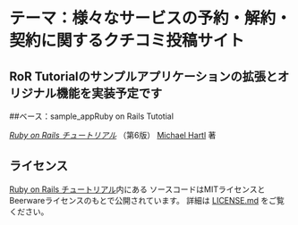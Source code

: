 # テーマ：様々なサービスの予約・解約・契約に関するクチコミ投稿サイト
## RoR Tutorialのサンプルアプリケーションの拡張とオリジナル機能を実装予定です
##ベース：sample_appRuby on Rails Tutotial

[*Ruby on Rails チュートリアル*](https://railstutorial.jp/)
（第6版）
[Michael Hartl](https://www.michaelhartl.com/) 著

## ライセンス

[Ruby on Rails チュートリアル](https://railstutorial.jp/)内にある
ソースコードはMITライセンスとBeerwareライセンスのもとで公開されています。
詳細は [LICENSE.md](LICENSE.md) をご覧ください。
